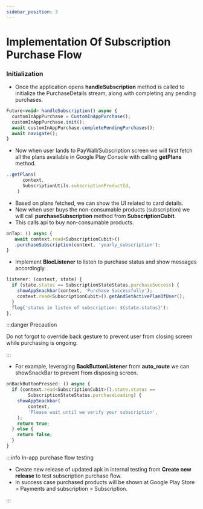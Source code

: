 ```yaml
---
sidebar_position: 3
---
```


# Implementation Of Subscription Purchase Flow

### Initialization 

- Once the application opens **handleSubscription** method is called to initialize the PurchaseDetails stream, along with completing any pending purchases.

```jsx title="splash_screen.dart"
Future<void> handleSubscription() async {
  customInAppPurchase = CustomInAppPurchase();
  customInAppPurchase.init();
  await customInAppPurchase.completePendingPurchases();
  await navigate();
}
```
- Now when user lands to PayWall/Subscription screen we will first fetch all the plans available in Google Play Console with calling **getPlans** method.

```jsx title="subscription_screen.dart"
..getPlans(
      context,
      SubscriptionUtils.subscriptionProductId,
    )
```

- Based on plans fetched, we can show the UI related to card details.
- Now when user buys the non-consumable products (subscription) we will call **purchaseSubscription** method from **SubscriptionCubit**.
- This calls api to buy non-consumable products.

```jsx title="subscription_screen.dart"
onTap: () async {
   await context.read<SubscriptionCubit>()
   .purchaseSubscription(context, 'yearly_subscription');
}
```

- Implement **BlocListener** to listen to purchase status and show messages accordingly.

```jsx title="subscription_screen.dart"
listener: (context, state) {
  if (state.status == SubscriptionStateStatus.purchaseSuccess) {
    showAppSnackbar(context, 'Purchase Successfully');
    context.read<SubscriptionCubit>().getAndSetActivePlanOfUser();
  }
  flog('status in listen of subscription: ${state.status}');
},
```

:::danger Precaution

Do not forgot to override back gesture to prevent user from closing screen while purchasing is ongoing.

:::

- For example, leveraging **BackButtonListener** from **auto_route** we can showSnackBar to prevent from disposing screen.

```jsx title="subscription_screen.dart"
onBackButtonPressed: () async {
  if (context.read<SubscriptionCubit>().state.status ==
        SubscriptionStateStatus.purchaseLoading) {
    showAppSnackbar(
        context,
        'Please wait until we verify your subscription',
    );
    return true;
  } else {
    return false;
  }
}
```
:::info In-app purchase flow testing

- Create new release of updated apk in internal testing from **Create new release** to test subscription purchase flow.
- In success case purchased products will be shown at Google Play Store > Payments and subscription > Subscription.

:::
